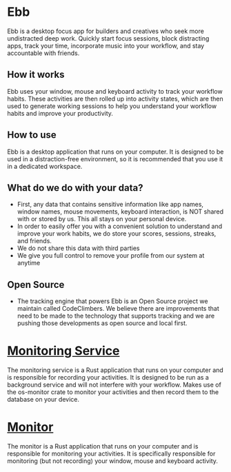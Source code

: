 # Ebb 

Ebb is a desktop focus app for builders and creatives who seek more undistracted deep work. Quickly start focus sessions, block distracting apps, track your time, incorporate music into your workflow, and stay accountable with friends.

## How it works

Ebb uses your window, mouse and keyboard activity to track your workflow habits. These activities are then rolled up into activity states, which are then used to generate working sessions to help you understand your workflow habits and improve your productivity.


## How to use

Ebb is a desktop application that runs on your computer. It is designed to be used in a distraction-free environment, so it is recommended that you use it in a dedicated workspace.

<!-- To start using Ebb, simply download the application from the [releases page](https://github.com/ebb-ai/ebb/releases) and run it. -->

## What do we do with your data?
- First, any data that contains sensitive information like app names, window names, mouse movements, keyboard interaction, is NOT shared with or stored by us. This all stays on your personal device.
- In order to easily offer you with a convenient solution to understand and improve your work habits, we do store your scores, sessions, streaks, and friends.
- We do not share this data with third parties
- We give you full control to remove your profile from our system at anytime

## Open Source
- The tracking engine that powers Ebb is an Open Source project we maintain called CodeClimbers. We believe there are improvements that need to be made to the technology that supports tracking and we are pushing those developments as open source and local first.


# [Monitoring Service](https://github.com/CodeClimbersIO/os-monitor-service)

The monitoring service is a Rust application that runs on your computer and is responsible for recording your activities. It is designed to be run as a background service and will not interfere with your workflow. Makes use of the os-monitor crate to monitor your activities and then record them to the database on your device.

# [Monitor](https://github.com/CodeClimbersIO/os-monitor)
The monitor is a Rust application that runs on your computer and is responsible for monitoring your activities. It is specifically responsible for monitoring (but not recording) your window, mouse and keyboard activity.
